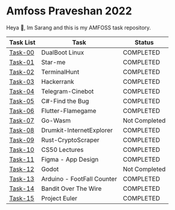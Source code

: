 # Amfoss Praveshan 2022

Heya 👋, Im Sarang and this is my AMFOSS task repository.





| Task List  | Task | Status |
| ------------- | ------------- | ------------- |
| [Task-00](task-00)  | DualBoot Linux  | COMPLETED |
| [Task-01](task-01)  | Star-me  | COMPLETED |
| [Task-02](task-02)  | TerminalHunt  | COMPLETED |
| [Task-03](task-03)  | Hackerrank  | COMPLETED |
| [Task-04](task-04)  | Telegram-Cinebot  | COMPLETED |
| [Task-05](task-05)  | C#-Find the Bug  | COMPLETED |
| [Task-06](task-06)  | Flutter-Flamegame  | COMPLETED |
| [Task-07](task-07)  | Go-Wasm  | Not Completed |
| [Task-08](task-08)  | Drumkit-InternetExplorer  | COMPLETED |
| [Task-09](task-09)  | Rust-CryptoScraper  | COMPLETED |
| [Task-10](task-10)  | CS50 Lectures  | COMPLETED |
| [Task-11](task-11)   |  Figma - App Design | COMPLETED |
| [Task-12](task-12)  | Godot  | Not Completed |
| [Task-13](task-13)  | Arduino - FootFall Counter  | COMPLETED |
| [Task-14](task-14)  | Bandit Over The Wire  | COMPLETED |
| [Task-15](task-15)  | Project Euler  | COMPLETED |

